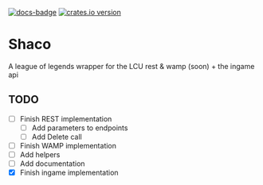 [![docs-badge][]][docs] [![crates.io version]][crates.io link]

# Shaco

A league of legends wrapper for the LCU rest & wamp (soon) + the ingame api

## TODO

- [ ] Finish REST implementation
    - [ ] Add parameters to endpoints
    - [ ] Add Delete call
- [ ] Finish WAMP implementation
- [ ] Add helpers
- [ ] Add documentation
- [x] Finish ingame implementation

[docs-badge]: https://img.shields.io/badge/docs-online-5023dd.svg?style=flat-square
[docs]: https://docs.rs/shaco
[crates.io link]: https://crates.io/crates/shaco
[crates.io version]: https://img.shields.io/crates/v/shaco.svg?style=flat-square
